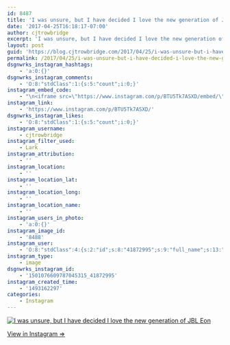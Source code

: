 ```yaml
---
id: 8487
title: 'I was unsure, but I have decided I love the new generation of JBL Eon'
date: '2017-04-25T16:18:17-07:00'
author: cjtrowbridge
excerpt: 'I was unsure, but I have decided I love the new generation of JBL Eon'
layout: post
guid: 'https://blog.cjtrowbridge.com/2017/04/25/i-was-unsure-but-i-have-decided-i-love-the-new-generation-of-jbl-eon/'
permalink: /2017/04/25/i-was-unsure-but-i-have-decided-i-love-the-new-generation-of-jbl-eon/
dsgnwrks_instagram_hashtags:
    - 'a:0:{}'
dsgnwrks_instagram_comments:
    - 'O:8:"stdClass":1:{s:5:"count";i:0;}'
instagram_embed_code:
    - "\n<iframe src=\"https://www.instagram.com/p/BTU5Tk7ASXD/embed/\" width=\"612\" height=\"710\" frameborder=\"0\" scrolling=\"no\" allowtransparency=\"true\" class=\"insta-image-embed\"></iframe>\n"
instagram_link:
    - 'https://www.instagram.com/p/BTU5Tk7ASXD/'
dsgnwrks_instagram_likes:
    - 'O:8:"stdClass":1:{s:5:"count";i:0;}'
instagram_username:
    - cjtrowbridge
instagram_filter_used:
    - Lark
instagram_attribution:
    - ''
instagram_location:
    - ''
instagram_location_lat:
    - ''
instagram_location_long:
    - ''
instagram_location_name:
    - ''
instagram_users_in_photo:
    - 'a:0:{}'
instagram_image_id:
    - '8488'
instagram_user:
    - 'O:8:"stdClass":4:{s:2:"id";s:8:"41872995";s:9:"full_name";s:13:"CJ Trowbridge";s:15:"profile_picture";s:96:"https://scontent.cdninstagram.com/t51.2885-19/s150x150/13724650_1188772791164794_142557231_a.jpg";s:8:"username";s:12:"cjtrowbridge";}'
instagram_type:
    - image
dsgnwrks_instagram_id:
    - '1501076609787045315_41872995'
instagram_created_time:
    - '1493162297'
categories:
    - Instagram
---
```


[![I was unsure, but I have decided I love the new generation of JBL Eon](https://blog.cjtrowbridge.com/wp-content/uploads/2017/04/1493162297-1-1.jpg)](https://www.instagram.com/p/BTU5Tk7ASXD/)

[View in Instagram ⇒](https://www.instagram.com/p/BTU5Tk7ASXD/)
